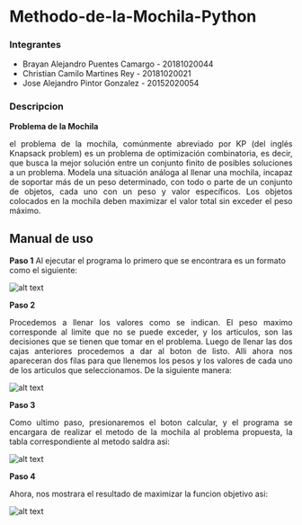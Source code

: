 # Methodo-de-la-Mochila-Python

### Integrantes
- Brayan Alejandro Puentes Camargo - 20181020044
- Christian Camilo Martines Rey    - 20181020021
- Jose Alejandro Pintor Gonzalez   - 20152020054

### Descripcion

**Problema de la Mochila**
<p align= "Justify">el problema de la mochila, comúnmente abreviado por KP (del inglés Knapsack problem) es un problema de optimización combinatoria, es decir, que busca la mejor solución entre un conjunto finito de posibles soluciones a un problema. Modela una situación análoga al llenar una mochila, incapaz de soportar más de un peso determinado, con todo o parte de un conjunto de objetos, cada uno con un peso y valor específicos. Los objetos colocados en la mochila deben maximizar el valor total sin exceder el peso máximo.<p/> 

## Manual de uso
**Paso 1**
Al ejecutar el programa lo primero que se encontrara es un formato como el siguiente:

![alt text](https://github.com/AlejandroPuentes/Methodo-de-la-Mochila-Python/tree/master/problemaMochila/Imagen1.jpeg) 

**Paso 2**

<p align= "Justify">Procedemos a llenar los valores como se indican. El peso maximo corresponde al limite que no se puede exceder, y los articulos, son las decisiones que se tienen que tomar en el problema. Luego de llenar las dos cajas anteriores procedemos a dar al boton de listo. Alli ahora nos apareceran dos filas para que llenemos los pesos y los valores de cada uno de los articulos que seleccionamos. De la siguiente manera:<p/> 

![alt text](https://github.com/AlejandroPuentes/Methodo-de-la-Mochila-Python/tree/master/problemaMochila/Imagen2.jpeg) 

**Paso 3**

<p align= "Justify">Como ultimo paso, presionaremos el boton calcular, y el programa se encargara de realizar el metodo de la mochila al problema propuesta, la tabla correspondiente al metodo saldra asi:<p/>

![alt text](https://github.com/AlejandroPuentes/Methodo-de-la-Mochila-Python/tree/master/problemaMochila/Imagen3.jpeg) 

**Paso 4**
<p align= "Justify">Ahora, nos mostrara el resultado de maximizar la funcion objetivo asi:<p/>

![alt text](https://github.com/AlejandroPuentes/Methodo-de-la-Mochila-Python/tree/master/problemaMochila/Imagen3.jpeg) 
